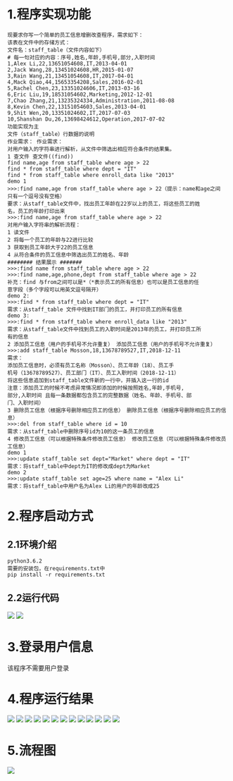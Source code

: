 # 1.程序实现功能
```
现要求你写⼀个简单的员⼯信息增删改查程序，需求如下：
该表在⽂件中的存储⽅式：
⽂件名：staff_table（⽂件内容如下）
# 每⼀句对应的内容：序号,姓名,年龄,⼿机号,部分,⼊职时间
1,Alex Li,22,13651054608,IT,2013-04-01
2,Jack Wang,28,13451024608,HR,2015-01-07
3,Rain Wang,21,13451054608,IT,2017-04-01
4,Mack Qiao,44,15653354208,Sales,2016-02-01
5,Rachel Chen,23,13351024606,IT,2013-03-16
6,Eric Liu,19,18531054602,Marketing,2012-12-01
7,Chao Zhang,21,13235324334,Administration,2011-08-08
8,Kevin Chen,22,13151054603,Sales,2013-04-01
9,Shit Wen,20,13351024602,IT,2017-07-03
10,Shanshan Du,26,13698424612,Operation,2017-07-02
功能实现为主
⽂件（staff_table）⾏数据的说明
作业需求： 作业需求：
对⽤户输⼊的字符串进⾏解析，从⽂件中筛选出相应符合条件的结果集。
1 查⽂件 查⽂件((find))
find name,age from staff_table where age > 22
find * from staff_table where dept = "IT"
find * from staff_table where enroll_data like "2013"
demo 1
>>>:find name,age from staff_table where age > 22（提示：name和age之间
只有⼀个逗号没有空格）
要求：从staff_table⽂件中，找出员⼯年龄在22岁以上的员⼯，将这些员⼯的姓
名，员⼯的年龄打印出来
>>>:find name,age from staff_table where age > 22
对⽤户输⼊字符串的解析流程：
1 读⽂件
2 将每⼀个员⼯的年龄与22进⾏⽐较
3 获取到员⼯年龄⼤于22的员⼯信息
4 从符合条件的员⼯信息中筛选出员⼯的姓名、年龄
######## 结果展示 #######
>>>:find name from staff_table where age > 22
>>>:find name,age,phone,dept from staff_table where age > 22
补充：find 与from之间可以是*（*表示员⼯的所有信息）也可以是员⼯信息的任
意字段（多个字段可以⽤英⽂逗号隔开）
demo 2:
>>>:find * from staff_table where dept = "IT"
需求：从staff_table ⽂件中找到IT部⻔的员⼯，并打印员⼯的所有信息
demo 3:
>>>:find * from staff_table where enroll_data like "2013"
需求：从staff_table⽂件中找到员⼯的⼊职时间是2013年的员⼯，并打印员⼯所
有的信息
2 添加员⼯信息（⽤户的⼿机号不允许重复） 添加员⼯信息（⽤户的⼿机号不允许重复）
>>>:add staff_table Mosson,18,13678789527,IT,2018-12-11
需求：
添加员⼯信息时，必须有员⼯名称（Mosson）、员⼯年龄（18）、员⼯⼿
机号（13678789527）、员⼯部⻔（IT）、员⼯⼊职时间（2018-12-11）
将这些信息追加到staff_table⽂件新的⼀⾏中，并插⼊这⼀⾏的id
注意：添加员⼯的时候不考虑异常情况即添加的时候按照姓名,年龄,⼿机号,
部分,⼊职时间 且每⼀条数据都包含员⼯的完整数据（姓名、年龄、⼿机号、部
⻔、⼊职时间）
3 删除员⼯信息（根据序号删除相应员⼯的信息） 删除员⼯信息（根据序号删除相应员⼯的信息）
>>>:del from staff_table where id = 10
需求：从staff_table中删除序号id为10的这⼀条员⼯的信息
4 修改员⼯信息（可以根据特殊条件修改员⼯信息） 修改员⼯信息（可以根据特殊条件修改员⼯信息）
demo 1
>>>:update staff_table set dept="Market" where dept = "IT"
需求：将staff_table中dept为IT的修改成dept为Market
demo 2
>>>:update staff_table set age=25 where name = "Alex Li"
需求：将staff_table中⽤户名为Alex Li的⽤户的年龄改成25
```
# 2.程序启动方式
## 2.1环境介绍
```
python3.6.2
需要的安装包，在requirements.txt中
pip install -r requirements.txt
```
## 2.2运行代码
![](.README_images/39bd35ce.png)
![](.README_images/6d909dc5.png)
# 3.登录用户信息
该程序不需要用户登录
# 4.程序运行结果
![](.README_images/44885886.png)
![](.README_images/8d21ee24.png)
![](.README_images/816b5da2.png)
![](.README_images/f33b92e8.png)
![](.README_images/ec070fa4.png)
![](.README_images/033eb530.png)
![](.README_images/e1d8e5f1.png)
![](.README_images/f36b7502.png)
![](.README_images/196e5d68.png)
![](.README_images/2edc8c2c.png)
![](.README_images/451bf484.png)
![](.README_images/68aab811.png)
![](.README_images/beb1fe09.png)
# 5.流程图
![](.README_images/员工信息-增删改查.jpg)
